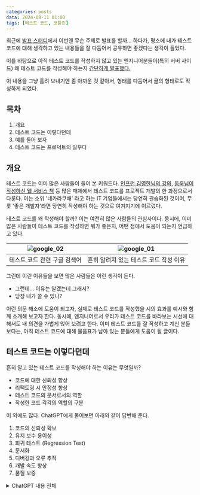 ```yaml
---
categories: posts
data: 2024-08-11 01:00
tags: [테스트 코드, 코틀린]
---
```


최근에 [발표 스터디](https://github.com/Team-McFlurry/Tech-Share)에서 이번엔 무슨 주제로 발표를 할까... 하다가, 평소에 내가 테스트 코드에 대해 생각하고 있는 내용들을 잘 다듬어서 공유하면 좋겠다는 생각이 들었다.

이를 바탕으로 아직 테스트 코드를 작성하지 않고 있는 엔지니어분들이(특히 서버 사이드) 왜 테스트 코드를 작성해야 하는지 [간단하게 발표했다.]((https://github.com/Team-McFlurry/Tech-Share/pull/20))

이 내용을 그냥 흘려 보내기엔 좀 아까운 것 같아서, 형태를 다듬어서 글의 형태로도 작성하게 되었다.

## 목차

1. 개요
2. 테스트 코드는 이렇다던데
3. 예를 들어 보자
4. 테스트 코드는 프로덕트의 일부다

## 개요

테스트 코드는 이미 많은 사람들이 들어 본 키워드다. [인프런 김영한님의 강의](https://www.inflearn.com/users/74366/@yh), [동욱님이 작성하신 웹 서비스 책](https://m.yes24.com/Goods/Detail/83849117) 등 많은 매체에서 테스트 코드를 프로젝트 개발의 한 과정으로서 다룬다. 이는 소위 '네카라쿠배' 라고 하는 IT 기업들에서는 당연히 관습화된 것이며, 무릇 '좋은 개발자'라면 당연히 작성해야 하는 것으로 여겨지기에 이르렀다.





테스트 코드를 왜 작성해야 할까? 이는 여전히 많은 사람들의 관심사이다. 동시에, 이미 많은 사람들이 테스트 코드를 작성하면 뭐가 좋은지, 어떤 점에서 도움이 되는지 언급하고 있다. 

| ![google_02](/assets/images/posts/2024-08-11-테스트-코드가-뭐예요?/google_02.png) | ![google_01](/assets/images/posts/2024-08-11-테스트-코드가-뭐예요?/google_01.png) |
| ------------------------------------------------------------ | ------------------------------------------------------------ |
| 테스트 코드 관련 구글 검색어                                 | 흔히 알려져 있는 테스트 코드 작성 이유                       |

그런데 이런 이유들을 보면 많은 사람들은 이런 생각이 든다.

* 그런데... 이유는 알겠는데 그래서?
* 당장 내가 쓸 수 있나?

이런 의문 해소에 도움이 되고자, 실제로 테스트 코드를 작성했을 시의 효과를 예시와 함께 소개해 보고자 한다. 동시에, 엔지니어로서 우리가 테스트 코드를 바라보는 시선에 대해서도 내 의견을 가볍게 얹어 보려고 한다. 이미 테스트 코드를 잘 작성하고 계신 분들보다는, 아직 테스트 코드에 대해 물음표가 남아 있는 분들에게 도움이 될 글이다.

## 테스트 코드는 이렇다던데

흔히 알고 있는 테스트 코드를 작성해야 하는 이유는 무엇일까?

* 코드에 대한 신뢰성 향상
* 리팩토링 시 안정성 향상
* 테스트 코드의 문서로서의 역할
* 작성한 코드 각각의 역할의 구분

이 외에도 많다. ChatGPT에게 물어보면 아래와 같이 답변해 준다.

1. 코드의 신뢰성 확보
2. 유지 보수 용이성
3. 회귀 테스트 (Regression Test)
4. 문서화
5. 디버깅과 오류 추적
6. 개발 속도 향상
7. 품질 보증

<details><summary>ChatGPT 내용 전체</summary>

> Q. 저는 서버 개발자입니다. JVM 환경 위에서 Java 또는 Kotlin을 사용하고, Spring Boot를 사용해 웹 서비스를 개발합니다. 제가 테스트 코드를 작성해야 하는 이유는 무엇이 있을까요?

서버 개발자로서 테스트 코드를 작성해야 하는 이유는 여러 가지가 있습니다. 특히 JVM 환경에서 Java 또는 Kotlin을 사용하고 Spring Boot를 이용해 웹 서비스를 개발할 때 테스트 코드를 작성하는 것은 필수적인 부분입니다. 다음은 그 이유들입니다:

**1. 코드의 신뢰성 확보**

​	•	테스트 코드는 애플리케이션의 기능이 예상대로 동작하는지 확인할 수 있게 해줍니다. 이를 통해 코드의 신뢰성을 높이고, 예상치 못한 오류를 사전에 발견할 수 있습니다.

**2. 유지 보수 용이성**

​	•	소프트웨어는 시간이 지남에 따라 유지 보수가 필요합니다. 새로운 기능을 추가하거나 기존 기능을 변경할 때, 기존 코드가 제대로 동작하는지 확인하는 것이 매우 중요합니다. 테스트 코드는 이러한 유지 보수를 쉽게 만들어 주며, 리팩토링 시 기존 기능이 손상되지 않도록 보장해 줍니다.

**3. 회귀 테스트 (Regression Test)**

​	•	버그를 수정하거나 새로운 기능을 추가할 때 기존 기능이 영향을 받지 않는지 확인하기 위해 회귀 테스트를 수행합니다. 테스트 코드는 이러한 회귀 테스트를 자동화하여 개발자가 자신 있게 코드를 변경할 수 있도록 도와줍니다.

**4. 문서화**

​	•	테스트 코드는 실제로 코드가 어떻게 동작하는지 보여주는 문서 역할을 할 수 있습니다. 특히 새로운 팀원이 프로젝트에 참여할 때, 테스트 코드를 통해 시스템의 주요 기능과 작동 방식을 이해할 수 있습니다.

**5. 디버깅과 오류 추적**

​	•	테스트 코드는 문제가 발생했을 때 오류의 원인을 빠르게 파악하는 데 도움을 줍니다. 각 테스트는 특정 기능이나 모듈에 대해 독립적으로 작성되기 때문에, 테스트 실패 시 어느 부분에서 문제가 발생했는지를 쉽게 추적할 수 있습니다.

**6. 개발 속도 향상**

​	•	초기에는 테스트 코드 작성이 추가적인 작업처럼 보일 수 있지만, 장기적으로는 개발 속도를 높이는 데 기여합니다. 테스트 코드가 잘 작성되어 있으면, 코드 변경 후에도 모든 기능이 제대로 동작하는지 쉽게 확인할 수 있어 디버깅에 드는 시간을 절약할 수 있습니다.

**7. 품질 보증**

​	•	안정적이고 신뢰할 수 있는 코드를 작성하는 것은 소프트웨어 품질을 높이는 데 매우 중요합니다. 테스트 코드는 이러한 품질을 보장하는 중요한 도구입니다.

이러한 이유들 때문에 테스트 코드는 서버 개발자에게 필수적인 작업이며, 코드의 품질과 유지 보수성을 높이는 데 큰 기여를 합니다. Spring Boot를 사용할 때는 특히 JUnit과 같은 도구를 사용해 손쉽게 테스트를 작성하고 실행할 수 있으며, 이를 통해 안정적이고 신뢰할 수 있는 웹 서비스를 개발할 수 있습니다.

반면, 그럼에도 테스트 코드를 작성하기 어려워하는, 혹은 작성하지 않는 이유는 무엇이 있을까? 혼자서 나름 생각해 보았다.

* 테스트 코드 자체에 대해 잘 모르겠다. 생소하다.
* 작성한 코드에 대한 테스트 코드를 어떻게 작성해야 할지 모르겠다.
* 시간이 없다.
* 요구사항이 자주 변경된다.
* 해 봤는데 오히려 시간만 더 들고 뭐가 좋은지 모르겠다. 의미가 없다.

## 예를 들어 보자

위의 테스트 코드를 작성해야 하는 이유 중 몇 가지를 예시와 함께 다루어 보고자 한다.

* 테스트하기 좋은 코드는 역할이 분명한 코드다
* 테스트 코드는 살아 있는 문서다
* 테스트 코드는 리팩토링을 위한 발판(scaffold)이다

### 테스트하기 좋은 코드는 역할이 분명한 코드다

아래와 같은 코드가 있다.

```kotlin
@Service
class AssetsService(
    val assetsRepository: AssetsRepository
) {
    fun overall(userId: UserId): List<Asset> {
        val bankAccounts = assetsRepository.bankAccounts(userId = userId)
        val stocks = assetsRepository.stocks(userId = userId)
        val insurances = assetsRepository.insurances(userId = userId)
        val cars = assetsRepository.cars(userId = userId)

        return (bankAccounts.filter { it.isExpired.not() && it.isDisplay && it.isShared.not() } +
                stocks.filter { it.isExpired.not() && it.isDisplay } +
                insurances.filter { it.isExpired.not() && it.isDisplay && it.isPrize } +
                cars.filter { it.isExpired.not() && it.isDisplay })
            .sortedBy { it.id }
    }
}
```

'자산'이라는 도메인이 있고, 자산 업권으로 은행 계좌, 주식, 보험, 자동차가 있다. 자산 공통으로 가지는 필드들이 있고, 각 업권별로 추가로 가지는 필드들이 독립적으로 있다.

```kotlin
sealed interface Asset {
    val id: Long
    val isDisplay: Boolean
    val isExpired: Boolean
}

data class BankAccount(
    override val id: Long,
    override val isDisplay: Boolean,
    override val isExpired: Boolean,
    val isShared: Boolean
) : Asset

data class Stocks(
    override val id: Long,
    override val isDisplay: Boolean,
    override val isExpired: Boolean,
    val isKorean: Boolean
) : Asset

data class Insurance(
    override val id: Long,
    override val isDisplay: Boolean,
    override val isExpired: Boolean,
    val isInsured: Boolean,
    val isPrize: Boolean
) : Asset

data class Car(
    override val id: Long,
    override val isDisplay: Boolean,
    override val isExpired: Boolean,
) : Asset
```

관련 요구사항은 다음과 같다.

- 각 자산 업권 별 활성 상태인 자산만을 대상으로 한다.
  - 계좌: 만료되지 않았고, 표시 상태이며, 공유받은 계좌가 아님
  - 주식: 만료되지 않았고, 표시 상태
  - 보험: 만료되지 않았고, 표시 상태이며, 일반 보험임
  - 자동차: 만료되지 않았고, 표시 상태
- id를 기준으로 정렬한다.

위 코드를 테스트해 본다고 가정하자. 어떻게 해야 할까? 우선 아래 질문에 대해 생각해 보자.

- 각 업권별로 활성 상태 필터링이 되었는지 테스트할 수 있는가?
- 활성 상태 필터링과 정렬 여부 필터링을 독립적으로 테스트할 수 있는가?

아무래도 위 코드대로라면 어려울 것이다. `overall` 메서드가

- `userId`에 해당하는 자산을 업권별로 가져 옴
- 각 업권 별로 활성 상태인 값만 남도록 필터링함
- `id`를 기준으로 정렬함

세 가지 역할을 한 번에 가지고 있다. 즉, 한 가지 역할에 대한 테스트를 하려고 해도, 나머지 두 역할이 결합되어 있어서 테스트를 작성하기 쉽지 않다. 이러한 문제가 테스트를 작성하려고 할 때 드러났다.

객체 지향 5원칙 (SOLID) 중 S는 단일 책임 원칙 (Single Responsibility Principle)을 가리킨다. 하나의 객체는 하나의 동작에 대한 책임만을 가져야 한다는 원칙이다. 이를 바탕으로 위 내용을 다시 고려해 보자.

* `overall`은 `repository`로부터 자산 데이터를 가져 와서 합친 후 리턴하는 역할만을 가진다.
* 각 업권의 활성 여부 판단에 대한 책임은 각 업권이 가진다.
* 자산의 정렬 기준에 대한 책임은 자산이 가진다.

이를 바탕으로 코드를 리팩토링해 보자. 생략한 내용은 이전의 코드와 동일하다.

```kotlin
@Service
class AssetsService(
    val assetsRepository: AssetsRepository = AccountsInMemoryClient()
) {
    /**
     * 사용자의 자산을 가져 오고, 각 카테고리별 active한 상태를 필터링한 후, id를 기준으로 정렬한다.
     */
    fun overall(userId: UserId): List<Asset> {
        val bankAccounts = assetsRepository.bankAccounts(userId = userId)
        val stocks = assetsRepository.stocks(userId = userId)
        val insurances = assetsRepository.insurances(userId = userId)
        val cars = assetsRepository.cars(userId = userId)

        // 데이터를 가져와서 잘 합치는 역할을 한다.
        return (bankAccounts + stocks + insurances + cars)
            .filter { it.isActive() }
            .sortById()
    }
}

// ...

sealed interface Asset {
    // ...

  	// 모든 자산 업권은 활성화 여부를 나타내는 메서드를 가진다.
    fun isActive(): Boolean

    companion object {
        // Asset을 import 하면, 자산 목록을 정렬하는 확장 함수를 사용할 수 있다.
        fun List<Asset>.sortById() = sortedBy { it.id }
    }
}

data class BankAccount(
    // ...
) : Asset {
    override fun isActive() = this.isExpired.not() && this.isDisplay && this.isShared
}

data class Stocks(
    // ...
) : Asset {
    override fun isActive() = this.isExpired.not() && this.isDisplay
}

data class Insurance(
    // ...
) : Asset {
    override fun isActive() = this.isExpired.not() && this.isDisplay && this.isPrize
}

data class Car(
    // ...
) : Asset {
    override fun isActive(): Boolean = this.isExpired.not() && this.isDisplay
}
```

이렇게 작성한 코드는 테스트하기 쉬울까? 은행 계좌에 대해 활성화 여부를 테스트하는 코드를 아래와 같이 작성할 수 있다.

```kotlin
class BankAccountTest {
    @Test
    fun `노출 상태가 아닌 계좌는 활성 상태가 아니다`() {
        // Given: a bank account that is not displayed
        val account = BankAccount(id = 1, isDisplay = false, isExpired = false, isShared = false)

        // When: we check if the account is active
        val isActive = account.isActive()

        // Then: the account should not be active
        assertThat(isActive).isFalse
    }

    @Test
    fun `만료된 계좌는 활성 상태가 아니다`() {
        // Given: a bank account that is expired
        val account = BankAccount(id = 1, isDisplay = true, isExpired = true, isShared = false)

        // When: we check if the account is active
        val isActive = account.isActive()

        // Then: the account should not be active
        assertThat(isActive).isFalse
    }

    @Test
    fun `공유 계좌는 활성 상태가 아니다`() {
        // Given: a bank account that is shared
        val account = BankAccount(id = 1, isDisplay = true, isExpired = false, isShared = true)

        // When: we check if the account is active
        val isActive = account.isActive()

        // Then: the account should not be active
        assertThat(isActive).isFalse
    }

    @Test
    fun `만료되지 않았으며, 공유 계좌가 아니며, 노출 상태인 계좌는 활성 상태이다`() {
        // Given: a bank account that is not expired, shared, and displayed
        val account = BankAccount(id = 1, isDisplay = true, isExpired = false, isShared = false)

        // When: we check if the account is active
        val isActive = account.isActive()

        // Then: the account should be active
        assertThat(isActive).isTrue
    }
}
```

BDD (behaviour driven development) 패턴에 따라 given-when-then으로 상황-액션-의도한 결과를 명시하여 작성하였다. 어떤 상황에 은행 계좌 업권이 활성 상태인지 단위 테스트를 진행할 수 있다. 자산 목록 (`List<Asset>`)의 정렬, Service에서의 Asset 합치기와는 전혀 무관하다.

테스트를 작성하며 동시에 기존 코드를 조금 더 각 역할과 책임을 분리하도록 리팩토링할 수 있었다. 

## 테스트 코드는 살아 있는 문서다

프로젝트는 많은 경우 한 사람이 혼자서 담당하지 않는다. 담당한다고 하더라도, 해당 프로젝트의 시작부터 끝까지 혼자서 담당하지 않는다. 또한, 혼자서 담당하더라도, 시간이 지남에 따라 과거의 비지니스 정책 등을 잊게 된다.

이를 위해 작성한 코드에 대한 **문서화**가 필요하다. 이는 Swagger나 Spring Rest Docs를 통해 API 사용자에게 제공하는 문서와는 다르다. 여기서 의미하는 문서화는 **엔지니어 스스로**를 위한 기능 및 정책 명세서다. 프로젝트를 새로 맡게 되거나, 과거의 코드에 대해 확인이 필요할 때, 테스트 코드는 매우 중요한 역할을 한다.

앞에서 작성한 테스트 코드를 다시 살펴보자. 일부 코드는 생략하였다.

```kotlin
class BankAccountTest {
    @Test
    fun `노출 상태가 아닌 계좌는 활성 상태가 아니다`() {
        // ...
    }

    @Test
    fun `만료된 계좌는 활성 상태가 아니다`() {
        // ...
    }

    @Test
    fun `공유 계좌는 활성 상태가 아니다`() {
        // Given: a bank account that is shared
        val account = BankAccount(id = 1, isDisplay = true, isExpired = false, isShared = true)

        // When: we check if the account is active
        val isActive = account.isActive()

        // Then: the account should not be active
        assertThat(isActive).isFalse
    }

    @Test
    fun `만료되지 않았으며, 공유 계좌가 아니며, 노출 상태인 계좌는 활성 상태이다`() {
        // Given: a bank account that is not expired, shared, and displayed
        val account = BankAccount(id = 1, isDisplay = true, isExpired = false, isShared = false)

        // When: we check if the account is active
        val isActive = account.isActive()

        // Then: the account should be active
        assertThat(isActive).isTrue
    }
}
```
은행 계좌라는 도메인에 대해, 우리가 위 테스트 코드를 보고 알 수 있는 사실은 4가지다.

* 노출 상태가 아닌 계좌는 활성 상태가 아니다.
* 만료된 계좌는 활성 상태가 아니다.
* 공유 계좌는 활성 상태가 아니다.
* 만료되지 않았으며, 공유 계좌가 아니며, 노출 상태인 계좌는 활성 상태이다.

이는 믿을 수 있는 분명한 문서이다. 정말 그럴까? 테스트 코드는 **코드**이기 때문에, 실행시켜 확인해 보면 된다.

![bank_account_unit_test](/assets/images/posts/2024-08-11-테스트-코드가-뭐예요?/bank_account_unit_test.png)

우리가 문서화를 어려워하는 이유 중 하나는, 시시각각 변하는 코드의 변경점을 일일히 트래킹하여, 작성해 둔 적재적소에 반영하기가 사실상 불가능하다는 점이다. 하려면 할 수 있지만, 매우 어렵고 시간이 많이 드는 일이다.

테스트 코드는 살이 있는 문서로서, 프로덕션 코드와 운명을 같이 한다. 정책이 변경되어 코드가 수정되면 관련 테스트가 실패하게 되고, 테스트 실행을 통해 이를 즉시 확인할 수 있다 (TDD는 아예 반대 순서로 접근하지만 우선은 패스). 프로덕션 코드의 수정에 따라 테스트 코드의 성공/실패 여부가 명확히 드러나기 때문에, 꾸준히 잘 관리된 테스트 코드들은 매우 강력한 문서이다.

## 테스트 코드는 리팩토링을 위한 발판(scaffold)이다

건물을 짓거나 보수할 때, 건물 주변에 작업 및 안전을 위해 발판을 설치하곤 한다. 발판(scaffold)은 작업자들이 건설, 보수, 청소 등의 작업을 위해 이동하거나 물자를 옮기는데 사용된다 ([출처](https://www.britannica.com/technology/scaffold-construction)). 확실한 발판은 꼼꼼하고 안정적으로 작업할 수 있도록 돕는다.

코드를 리팩토링할 때도 마찬가지다. 기존에 작성해 둔 테스트 코드는, 기능의 추가나 수정이 기존 프로덕트에 미치는 영향을 파악하도록 돕는다. 물론 완벽하게 파악할 수는 없지만, 제품의 품질을 유지하는 선에서 이는 매우 중요하다.

예시를 통해 확인해 보자. 앞에서 작성한 `Service`를 호출하여 응답값으로 만드는 `Factory` 클래스가 다음과 같이 추가되었다.

```kotlin
object AssetResponseFactory {
    fun toResponseDto(
        asset: Asset
    ): AssetResponse {
        if (asset is BankAccount) require(asset.isShared.not())	// 은행 계좌일 경우 공유 상태가 아니어야 함
        return AssetResponse(
            id = UserId(id = asset.id)
        )
    }
}

data class AssetResponse(
    val id: UserId
)

class AssetResponseFactoryTest {
    @Test
    fun `자산이 은행 계좌일 경우, 공유 상태이면 IllegalArgumentException이 발생한다`() {
        // Given: a shared BankAccount
        val sharedBankAccount = BankAccount(id = 1, isDisplay = true, isExpired = false, isShared = true)

        // When / Then: attempting to create a response should throw an IllegalArgumentException
        assertThatThrownBy { AssetResponseFactory.toResponseDto(sharedBankAccount) }
            .isInstanceOf(IllegalArgumentException::class.java)
    }

    @Test
    fun `자산이 은행 계좌일 경우, 공유 상태가 아니면 예외를 던지지 않는다`() {
        // Given: a non-shared BankAccount
        val nonSharedBankAccount = BankAccount(id = 1, isDisplay = true, isExpired = false, isShared = false)

        // When: creating a response DTO
        val result = AssetResponseFactory.toResponseDto(nonSharedBankAccount)

        // Then: no exception is thrown and the response is correctly created
        assertThat(result).isNotNull
        assertThat(result.id.id).isEqualTo(nonSharedBankAccount.id)
    }
}
```

당연히 테스트를 작성했고, 문제 없이 기능이 통과한다. 그렇게 기능은 배포되었다.

3년 후, 정책에 변경점이 생겼다. 기존에는 은행 계좌는 공유 상태가 아니어야 활성 상태였지만, 이제는 공유 상태여야 활성 상태다. 코드를 아래와 같이 수정했다.

```kotlin
 data class BankAccount(
     // ...
) : Asset {
    override fun isActive() = this.isExpired.not() && this.isDisplay && this.isShared
}

@Test
fun `공유 계좌는 활성 상태이다`() {
    // Given: a bank account that is shared
    val account = BankAccount(id = 1, isDisplay = true, isExpired = false, isShared = true)

    // When: we check if the account is active
    val isActive = account.isActive()

    // Then: the account should not be active
    assertThat(isActive).isTrue
}

@Test
fun `만료되지 않았으며, 공유 계좌이며, 노출 상태인 계좌는 활성 상태이다`() {
    // Given: a bank account that is not expired, shared, and displayed
    val account = BankAccount(id = 1, isDisplay = true, isExpired = false, isShared = true)

    // When: we check if the account is active
    val isActive = account.isActive()

    // Then: the account should be active
    assertThat(isActive).isTrue
}
```

다행히 수정한 테스트는 잘 통과한다. 앞서 작성한 Factory의 테스트도 잘 통과한다. 그렇다면 이대로 배포하면 될까?

문제가 있었다. 위와 같이 코드를 수정하면, 각 단위 테스트는 문제 없이 통과한다. 그렇지만,

* `AssetsService.overall()`은 `BankAccount`가 공유 상태인 것들만 리턴한다.
* `AssetResponseFactory.toResponseDto()`에는 BankAccount가 공유 상태가 아닌지 확인한다.
* 따라서 실제 서비스 배포 시 `IllegalArgumentException`이 발생한다.

다행히 단위 테스트 외에도, 통합 테스트도 잘 작성해 두었다.

```kotlin
class AssetsServiceTest {
    @Test
    fun `assets overall response test`() {
        // given
        val assets = AssetsService().overall(UserId(1L))

        // when
        // then
        val responses = assets.map {
            AssetResponseFactory.toResponseDto(it)
        }
    }
}
```

위 테스트가 실패하였고, 덕분에 코드 수정으로 인한 영향 범위를 조기에 파악할 수 있었다.

프로그래머 밈 중에는, "코드가 잘 작동하면 손대지 마라 (If the code works, don't touch it)"는 밈이 있다.

![dont_touch_meme](/assets/images/posts/2024-08-11-테스트-코드가-뭐예요?/dont_touch_meme.png)

이 밈이 왜 나왔을까? 아주 간단해 보이는 코드 하나 수정했다가, 의도치 않은 수많은 버그가 발생하는 것을 경험한 전 세계의 수많은 엔지니어들의 애환이 담긴 밈이다.

하지만 수정이 없는 코드는 죽은 코드다. 서비스가 잘 돌아간다는 것은, 변경 사항이 계속 생긴다는 것을 의미한다. 따라서 좋으나 싫으나 엔지니어들은 계속 코드를 수정해야 한다. 피할 수 없으면, 잘 해야 하니까. 수정을 잘 하는 방법 중 하나로 테스트 코드를 평소에 꾸준히 작성하는 것이 도움이 된다.

## 테스트 코드는 프로덕트의 일부다

테스트 코드를 작성하면 뭐가 좋은지 예시를 들어 소개했다. 이번에는 테스트를 작성하지 않는 이유들을 다시 돌아 보자.

1. 테스트 코드 자체에 대해 잘 모르겠다. 생소하다.
2. 작성한 코드에 대한 테스트 코드를 어떻게 작성해야 할지 모르겠다.
3. 시간이 없다.
4. 요구사항이 자주 변경된다.
5. 해 봤는데 오히려 시간만 더 들고 뭐가 좋은지 모르겠다. 의미가 없다.

각 항목에 대해 고민해 보자.

1, 2번은 결국 테스트를 더 자주 작성해 보고, 공부하는 수밖에 없다. 테스트 코드가 유용한 도구라는 확신이 들었다면, 열심히 공부해서 실전에서 써먹어 보자.

3번의 경우에는, 테스트 코드에 대해 다시 생각해 볼 필요가 있다. 회사에서 어느 분에게 들었던 말을 빌려 소개해 보면, 우리가 일정 기간 동안 어느 기능을 개발할 때, API를 하나 빼먹거나 하는 식으로 프로덕션 코드가 미완성인 채로 "완성입니다~" 라고 이야기하지는 않는다. 그런데 어째서인지 테스트에 대해서는 "개발하기에도 시간이 부족해서 어쩔 수 없었다"와 같은 말이 굉장히 흔하다. 이것은 잘못되었다. 테스트 코드 역시 프로덕트의 일부로서, 반드시 작성해야 하고 꾸준히 관리되어야 한다. 코드가 아닌 건설, 제조업 등에서 테스트 없이 제품을 출시한다면, 순식간에 뉴스에 나올 것이다. 코드도 마찬가지다. 테스트 코드 없이 작성된 코드는 잘 작동하는 **척** 하는 가짜에 지나지 않는다.

4번과 같이 요구조건이 자주 변경된다면, 오히려 테스트 코드가 더욱 필요하다고 말하고 싶다. 서비스를 운영하다 보면 요구사항이 자주 변경되는 것은 당연한 일이다. 서비스가 망해 가거나, 아무도 안 쓰면 코드를 수정할 필요도 없다. 개발 중이든, 개발 완료 후에 수정을 하든, 기존 로직에서 변경 혹은 추가가 발생한다면, 영향도를 파악해야 한다. 정책의 변경 역시 피할 수 없는 일이고, 피할 수 없다면 잘 해야 하니까, 테스트 코드를 통해 잘 해보자.

5번은 더 할 말이 없다. 기존의 경험을 통해 테스트 코드에 대해 부정적으로 생각하게 되었다면, 충분히 존중한다. "포스트맨으로 호출 해보면 되는데?", "QA에서 확인해 주겠지" 등 다른 방법이 낫지 않냐는 의견도 있다. 다만 이 글에서 소개한 여러 테스트 코드의 역할들이 공감이 된다면, 테스트 코드에 대해 다시 고민해 보시라고 권하고 싶다. 더 많은 자료와 함께 고민해 보면, 생각이 바뀌실지도 모른다.

### 그럼에도 쓰기 어려운 경우라면

그럼에도 테스트 코드를 쓰기 어려운 환경이 분명 있다. 테스트 코드가 힘을 발휘하는 원리는 결국 '지금 시간을 조금 더 투자해서, 나중에 매우 큰 시간을 아낀다'라고 할 수 있다. 이 전제가 깨진다면, 테스트 코드는 효과적으로 사용되기 어렵다. 가령 단기간 기능 개발을 한 후 프로젝트에서 하차하는 SI 프로젝트라면? 기존에 테스트 코드 하나 없이 몇 년간 운영되던 프로젝트를 넘겨 받은 SM 프로젝트라면? SI 프로젝트의 경우, 물론 테스트 코드를 함께 작성해 갈 수 있다. 다만 항상 일정에 쫓기고, 프로젝트가 완료되고 나면 더 이상 스스로 작성한 테스트 코드를 사용할 일이 없으니, 그 효용의 체감이 어렵다. SM 프로젝트의 경우, 기존에 테스트가 없었다면, 테스트를 채워 나가며 프로젝트에 대한 이해도를 높일 수는 있다. 하지만 마찬가지로 다른 운영 업무에 치여 쉽지 않기도 하고, SM 프로젝트 역시 언제 하차하게 될 지 모르니 크게 효과를 보기 어렵다.

## 결론

테스트 코드 작성이 대한민국 SW 엔지니어들 사이에서 당연한 것이 되기를 바란다. 무엇을 테스트하고, 어떻게 검증할 것인지는 엔지니어 개개인이 각자의 고민과 철학을 드러내기에 가장 좋은 영역이라고 생각한다. 더 많은 분들이 테스트 코드에 대해 고민하고, 이를 바탕으로 서로 교류하길 고대한다.